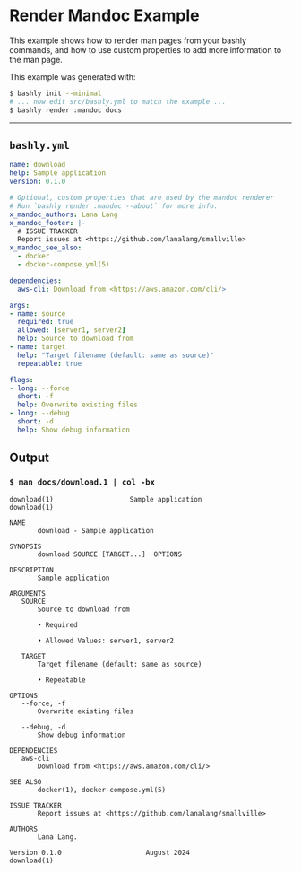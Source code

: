 # Render Mandoc Example

This example shows how to render man pages from your bashly commands, and how
to use custom properties to add more information to the man page.

This example was generated with:

```bash
$ bashly init --minimal
# ... now edit src/bashly.yml to match the example ...
$ bashly render :mandoc docs
```

-----

## `bashly.yml`

````yaml
name: download
help: Sample application
version: 0.1.0

# Optional, custom properties that are used by the mandoc renderer
# Run `bashly render :mandoc --about` for more info.
x_mandoc_authors: Lana Lang
x_mandoc_footer: |-
  # ISSUE TRACKER
  Report issues at <https://github.com/lanalang/smallville>
x_mandoc_see_also:
  - docker
  - docker-compose.yml(5)

dependencies:
  aws-cli: Download from <https://aws.amazon.com/cli/>

args:
- name: source
  required: true
  allowed: [server1, server2]
  help: Source to download from
- name: target
  help: "Target filename (default: same as source)"
  repeatable: true

flags:
- long: --force
  short: -f
  help: Overwrite existing files
- long: --debug
  short: -d
  help: Show debug information
````



## Output

### `$ man docs/download.1 | col -bx`

````shell
download(1)                   Sample application                   download(1)

NAME
       download - Sample application

SYNOPSIS
       download SOURCE [TARGET...]  OPTIONS

DESCRIPTION
       Sample application

ARGUMENTS
   SOURCE
       Source to download from

       • Required

       • Allowed Values: server1, server2

   TARGET
       Target filename (default: same as source)

       • Repeatable

OPTIONS
   --force, -f
       Overwrite existing files

   --debug, -d
       Show debug information

DEPENDENCIES
   aws-cli
       Download from <https://aws.amazon.com/cli/>

SEE ALSO
       docker(1), docker-compose.yml(5)

ISSUE TRACKER
       Report issues at <https://github.com/lanalang/smallville>

AUTHORS
       Lana Lang.

Version 0.1.0                     August 2024                      download(1)


````



